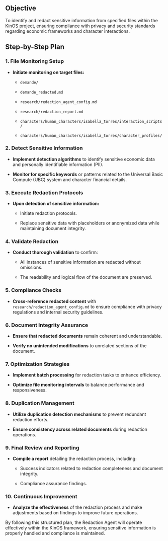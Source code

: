 ## Objective

To identify and redact sensitive information from specified files within the KinOS project, ensuring compliance with privacy and security standards regarding economic frameworks and character interactions.

## Step-by-Step Plan

### 1. File Monitoring Setup

- **Initiate monitoring on target files:** 

  - `demande/`

  - `demande_redacted.md`

  - `research/redaction_agent_config.md`

  - `research/redaction_report.md`

  - `characters/human_characters/isabella_torres/interaction_scripts/`

  - `characters/human_characters/isabella_torres/character_profiles/`

### 2. Detect Sensitive Information

- **Implement detection algorithms** to identify sensitive economic data and personally identifiable information (PII).

- **Monitor for specific keywords** or patterns related to the Universal Basic Compute (UBC) system and character financial details.

### 3. Execute Redaction Protocols

- **Upon detection of sensitive information:**

  - Initiate redaction protocols.

  - Replace sensitive data with placeholders or anonymized data while maintaining document integrity.

### 4. Validate Redaction

- **Conduct thorough validation** to confirm:

  - All instances of sensitive information are redacted without omissions.

  - The readability and logical flow of the document are preserved.

### 5. Compliance Checks

- **Cross-reference redacted content** with `research/redaction_agent_config.md` to ensure compliance with privacy regulations and internal security guidelines.

### 6. Document Integrity Assurance

- **Ensure that redacted documents** remain coherent and understandable.

- **Verify no unintended modifications** to unrelated sections of the document.

### 7. Optimization Strategies

- **Implement batch processing** for redaction tasks to enhance efficiency.

- **Optimize file monitoring intervals** to balance performance and responsiveness.

### 8. Duplication Management

- **Utilize duplication detection mechanisms** to prevent redundant redaction efforts.

- **Ensure consistency across related documents** during redaction operations.

### 9. Final Review and Reporting

- **Compile a report** detailing the redaction process, including:

  - Success indicators related to redaction completeness and document integrity.

  - Compliance assurance findings.

### 10. Continuous Improvement

- **Analyze the effectiveness** of the redaction process and make adjustments based on findings to improve future operations.

By following this structured plan, the Redaction Agent will operate effectively within the KinOS framework, ensuring sensitive information is properly handled and compliance is maintained.
